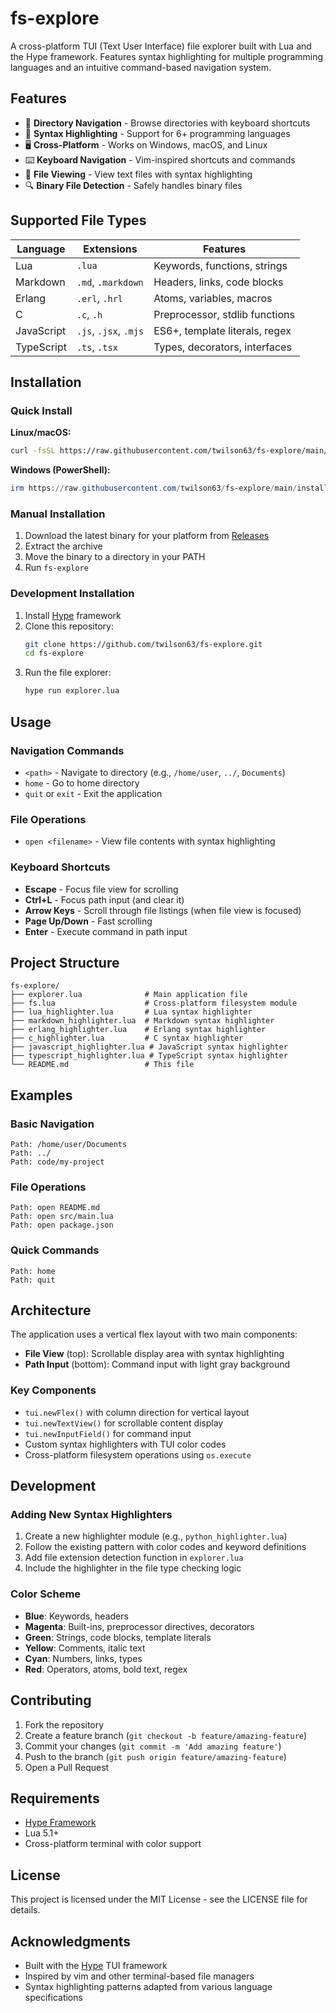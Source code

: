 # fs-explore

A cross-platform TUI (Text User Interface) file explorer built with Lua and the Hype framework. Features syntax highlighting for multiple programming languages and an intuitive command-based navigation system.

## Features

- 📁 **Directory Navigation** - Browse directories with keyboard shortcuts
- 🎨 **Syntax Highlighting** - Support for 6+ programming languages
- 🖥️ **Cross-Platform** - Works on Windows, macOS, and Linux
- ⌨️ **Keyboard Navigation** - Vim-inspired shortcuts and commands
- 📄 **File Viewing** - View text files with syntax highlighting
- 🔍 **Binary File Detection** - Safely handles binary files

## Supported File Types

| Language   | Extensions          | Features                              |
|------------|---------------------|---------------------------------------|
| Lua        | `.lua`              | Keywords, functions, strings          |
| Markdown   | `.md`, `.markdown`  | Headers, links, code blocks          |
| Erlang     | `.erl`, `.hrl`      | Atoms, variables, macros             |
| C          | `.c`, `.h`          | Preprocessor, stdlib functions       |
| JavaScript | `.js`, `.jsx`, `.mjs` | ES6+, template literals, regex      |
| TypeScript | `.ts`, `.tsx`       | Types, decorators, interfaces       |

## Installation

### Quick Install

**Linux/macOS:**
```bash
curl -fsSL https://raw.githubusercontent.com/twilson63/fs-explore/main/install.sh | bash
```

**Windows (PowerShell):**
```powershell
irm https://raw.githubusercontent.com/twilson63/fs-explore/main/install.ps1 | iex
```

### Manual Installation

1. Download the latest binary for your platform from [Releases](https://github.com/twilson63/fs-explore/releases)
2. Extract the archive
3. Move the binary to a directory in your PATH
4. Run `fs-explore`

### Development Installation

1. Install [Hype](https://github.com/twilson63/hype) framework
2. Clone this repository:
   ```bash
   git clone https://github.com/twilson63/fs-explore.git
   cd fs-explore
   ```
3. Run the file explorer:
   ```bash
   hype run explorer.lua
   ```

## Usage

### Navigation Commands
- `<path>` - Navigate to directory (e.g., `/home/user`, `../`, `Documents`)
- `home` - Go to home directory
- `quit` or `exit` - Exit the application

### File Operations
- `open <filename>` - View file contents with syntax highlighting

### Keyboard Shortcuts
- **Escape** - Focus file view for scrolling
- **Ctrl+L** - Focus path input (and clear it)
- **Arrow Keys** - Scroll through file listings (when file view is focused)
- **Page Up/Down** - Fast scrolling
- **Enter** - Execute command in path input

## Project Structure

```
fs-explore/
├── explorer.lua              # Main application file
├── fs.lua                    # Cross-platform filesystem module
├── lua_highlighter.lua       # Lua syntax highlighter
├── markdown_highlighter.lua  # Markdown syntax highlighter
├── erlang_highlighter.lua    # Erlang syntax highlighter
├── c_highlighter.lua         # C syntax highlighter
├── javascript_highlighter.lua # JavaScript syntax highlighter
├── typescript_highlighter.lua # TypeScript syntax highlighter
└── README.md                 # This file
```

## Examples

### Basic Navigation
```
Path: /home/user/Documents
Path: ../
Path: code/my-project
```

### File Operations
```
Path: open README.md
Path: open src/main.lua
Path: open package.json
```

### Quick Commands
```
Path: home
Path: quit
```

## Architecture

The application uses a vertical flex layout with two main components:
- **File View** (top): Scrollable display area with syntax highlighting
- **Path Input** (bottom): Command input with light gray background

### Key Components
- `tui.newFlex()` with column direction for vertical layout
- `tui.newTextView()` for scrollable content display
- `tui.newInputField()` for command input
- Custom syntax highlighters with TUI color codes
- Cross-platform filesystem operations using `os.execute`

## Development

### Adding New Syntax Highlighters

1. Create a new highlighter module (e.g., `python_highlighter.lua`)
2. Follow the existing pattern with color codes and keyword definitions
3. Add file extension detection function in `explorer.lua`
4. Include the highlighter in the file type checking logic

### Color Scheme
- **Blue**: Keywords, headers
- **Magenta**: Built-ins, preprocessor directives, decorators
- **Green**: Strings, code blocks, template literals
- **Yellow**: Comments, italic text
- **Cyan**: Numbers, links, types
- **Red**: Operators, atoms, bold text, regex

## Contributing

1. Fork the repository
2. Create a feature branch (`git checkout -b feature/amazing-feature`)
3. Commit your changes (`git commit -m 'Add amazing feature'`)
4. Push to the branch (`git push origin feature/amazing-feature`)
5. Open a Pull Request

## Requirements

- [Hype Framework](https://github.com/twilson63/hype)
- Lua 5.1+
- Cross-platform terminal with color support

## License

This project is licensed under the MIT License - see the LICENSE file for details.

## Acknowledgments

- Built with the [Hype](https://github.com/twilson63/hype) TUI framework
- Inspired by vim and other terminal-based file managers
- Syntax highlighting patterns adapted from various language specifications